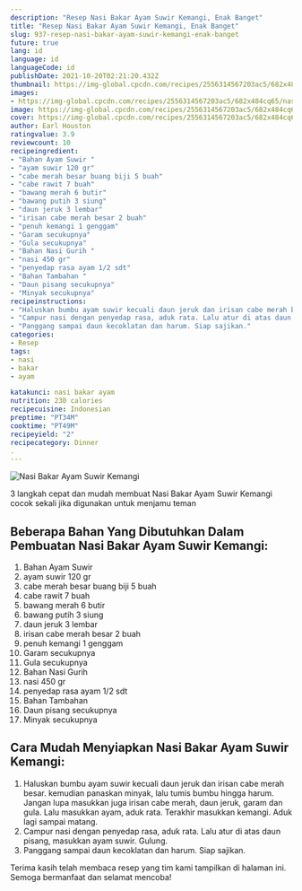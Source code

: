 ```yaml
---
description: "Resep Nasi Bakar Ayam Suwir Kemangi, Enak Banget"
title: "Resep Nasi Bakar Ayam Suwir Kemangi, Enak Banget"
slug: 937-resep-nasi-bakar-ayam-suwir-kemangi-enak-banget
future: true
lang: id
language: id
languageCode: id
publishDate: 2021-10-20T02:21:20.432Z 
thumbnail: https://img-global.cpcdn.com/recipes/2556314567203ac5/682x484cq65/nasi-bakar-ayam-suwir-kemangi-foto-resep-utama.png
images:
- https://img-global.cpcdn.com/recipes/2556314567203ac5/682x484cq65/nasi-bakar-ayam-suwir-kemangi-foto-resep-utama.png
image: https://img-global.cpcdn.com/recipes/2556314567203ac5/682x484cq65/nasi-bakar-ayam-suwir-kemangi-foto-resep-utama.png
cover: https://img-global.cpcdn.com/recipes/2556314567203ac5/682x484cq65/nasi-bakar-ayam-suwir-kemangi-foto-resep-utama.png
author: Earl Houston
ratingvalue: 3.9
reviewcount: 10
recipeingredient:
- "Bahan Ayam Suwir "
- "ayam suwir 120 gr"
- "cabe merah besar buang biji 5 buah"
- "cabe rawit 7 buah"
- "bawang merah 6 butir"
- "bawang putih 3 siung"
- "daun jeruk 3 lembar"
- "irisan cabe merah besar 2 buah"
- "penuh kemangi 1 genggam"
- "Garam secukupnya"
- "Gula secukupnya"
- "Bahan Nasi Gurih "
- "nasi 450 gr"
- "penyedap rasa ayam 1/2 sdt"
- "Bahan Tambahan "
- "Daun pisang secukupnya"
- "Minyak secukupnya"
recipeinstructions:
- "Haluskan bumbu ayam suwir kecuali daun jeruk dan irisan cabe merah besar. kemudian panaskan minyak, lalu tumis bumbu hingga harum. Jangan lupa masukkan juga irisan cabe merah, daun jeruk, garam dan gula. Lalu masukkan ayam, aduk rata. Terakhir masukkan kemangi. Aduk lagi sampai matang."
- "Campur nasi dengan penyedap rasa, aduk rata. Lalu atur di atas daun pisang, masukkan ayam suwir. Gulung."
- "Panggang sampai daun kecoklatan dan harum. Siap sajikan."
categories:
- Resep
tags:
- nasi
- bakar
- ayam

katakunci: nasi bakar ayam 
nutrition: 230 calories
recipecuisine: Indonesian
preptime: "PT34M"
cooktime: "PT49M"
recipeyield: "2"
recipecategory: Dinner
. 
---
```



![Nasi Bakar Ayam Suwir Kemangi](https://img-global.cpcdn.com/recipes/2556314567203ac5/682x484cq65/nasi-bakar-ayam-suwir-kemangi-foto-resep-utama.png)

3 langkah cepat dan mudah membuat  Nasi Bakar Ayam Suwir Kemangi cocok sekali jika digunakan untuk menjamu teman

<!--inarticleads1-->

## Beberapa Bahan Yang Dibutuhkan Dalam Pembuatan Nasi Bakar Ayam Suwir Kemangi:

1. Bahan Ayam Suwir 
1. ayam suwir 120 gr
1. cabe merah besar buang biji 5 buah
1. cabe rawit 7 buah
1. bawang merah 6 butir
1. bawang putih 3 siung
1. daun jeruk 3 lembar
1. irisan cabe merah besar 2 buah
1. penuh kemangi 1 genggam
1. Garam secukupnya
1. Gula secukupnya
1. Bahan Nasi Gurih 
1. nasi 450 gr
1. penyedap rasa ayam 1/2 sdt
1. Bahan Tambahan 
1. Daun pisang secukupnya
1. Minyak secukupnya



<!--inarticleads2-->

## Cara Mudah Menyiapkan Nasi Bakar Ayam Suwir Kemangi:

1. Haluskan bumbu ayam suwir kecuali daun jeruk dan irisan cabe merah besar. kemudian panaskan minyak, lalu tumis bumbu hingga harum. Jangan lupa masukkan juga irisan cabe merah, daun jeruk, garam dan gula. Lalu masukkan ayam, aduk rata. Terakhir masukkan kemangi. Aduk lagi sampai matang.
1. Campur nasi dengan penyedap rasa, aduk rata. Lalu atur di atas daun pisang, masukkan ayam suwir. Gulung.
1. Panggang sampai daun kecoklatan dan harum. Siap sajikan.




Terima kasih telah membaca resep yang tim kami tampilkan di halaman ini. Semoga bermanfaat dan selamat mencoba!

